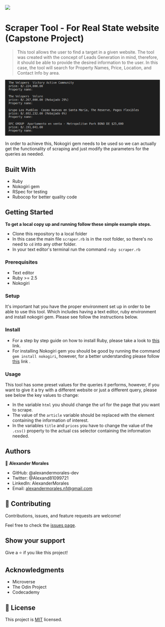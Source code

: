 ![](https://img.shields.io/badge/Microverse-blueviolet)

# Scraper Tool - For Real State website (Capstone Project)

> This tool allows the user to find a target in a given website. The tool was created with the concept of Leads Generation in mind, therefore, it should be able to provide the desired information to the user. In this case, the tool will search for Property Names, Price, Location, and Contact Info by area. 

![screenshot](./app_screenshot.png)

In order to achieve this, Nokogiri gem needs to be used so we can actually get the functionality of scraping and just modify the parameters for the queries as needed.

## Built With

- Ruby
- Nokogiri gem
- RSpec for testing
- Rubocop for better quality code 

## Getting Started

**To get a local copy up and running follow these simple example steps.**

- Clone this repository to a local folder
- In this case the main file `scraper.rb` is in the root folder, so there's no need to `cd` into any other folder.
- In your text editor's terminal run the command `ruby scraper.rb`

### Prerequisites

- Text editor
- Ruby >= 2.5
- Nokogiri

### Setup

It's important hat you have the proper environment set up in order to be able to use this tool. Which includes having a text editor, ruby environment and install nokogiri gem. Please see follow the instructions below.

### Install

- For a step by step guide on how to install Ruby, please take a look to [this](https://www.ruby-lang.org/en/documentation/installation/) link.
- For installing Nokogiri gem you should be good by running the command `gem install nokogiri`, however, for a better understanding please follow [this](https://nokogiri.org/rdoc/index.html) link .

### Usage

This tool has some preset values for the queries it performs, however, if you want to give it a try with a different website or just a different query, please see below the key values to change:

- In the variable `html` you should change the url for the page that you want to scrape.
- The value of the `article` variable should be replaced with the element containing the information of interest.
- In the variables `title` and `prices` you have to change the value of the `.css()` property to the actual css selector containing the information needed.

## Authors

👤 **Alexander Morales**

- GitHub: @alexandermorales-dev
- Twitter: @Alexand81099721
- LinkedIn: AlexanderMorales
- Email: alexandermorales.n1@gmail.com

## 🤝 Contributing

Contributions, issues, and feature requests are welcome!

Feel free to check the [issues page](../../issues/).

## Show your support

Give a ⭐️ if you like this project!

## Acknowledgments

- Microverse
- The Odin Project
- Codecademy

## 📝 License

This project is [MIT](./MIT.md) licensed.
